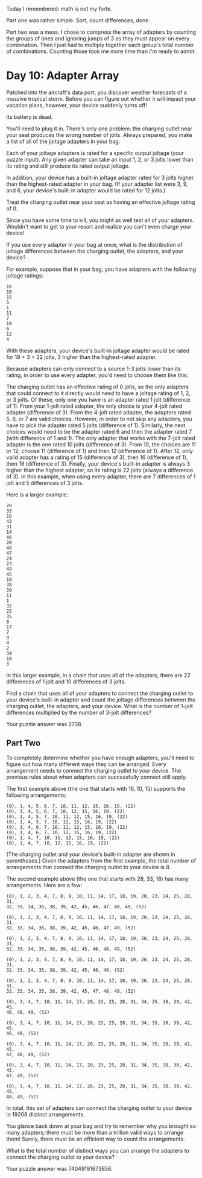 Today I remembered: math is not my forte.

Part one was rather simple. Sort, count differences, done.

Part two was a mess. I chose to compress the array of adapters by counting the groups of ones and ignoring jumps of 3 as they must appear on every combination. Then I just had to multiply together each group's total number of combinations. Counting those took me more time than I'm ready to admit.

# Day 10: Adapter Array
Patched into the aircraft's data port, you discover weather forecasts of a massive tropical storm. Before you can figure out whether it will impact your vacation plans, however, your device suddenly turns off!

Its battery is dead.

You'll need to plug it in. There's only one problem: the charging outlet near your seat produces the wrong number of jolts. Always prepared, you make a list of all of the joltage adapters in your bag.

Each of your joltage adapters is rated for a specific output joltage (your puzzle input). Any given adapter can take an input 1, 2, or 3 jolts lower than its rating and still produce its rated output joltage.

In addition, your device has a built-in joltage adapter rated for 3 jolts higher than the highest-rated adapter in your bag. (If your adapter list were 3, 9, and 6, your device's built-in adapter would be rated for 12 jolts.)

Treat the charging outlet near your seat as having an effective joltage rating of 0.

Since you have some time to kill, you might as well test all of your adapters. Wouldn't want to get to your resort and realize you can't even charge your device!

If you use every adapter in your bag at once, what is the distribution of joltage differences between the charging outlet, the adapters, and your device?

For example, suppose that in your bag, you have adapters with the following joltage ratings:

    16
    10
    15
    5
    1
    11
    7
    19
    6
    12
    4
With these adapters, your device's built-in joltage adapter would be rated for 19 + 3 = 22 jolts, 3 higher than the highest-rated adapter.

Because adapters can only connect to a source 1-3 jolts lower than its rating, in order to use every adapter, you'd need to choose them like this:

The charging outlet has an effective rating of 0 jolts, so the only adapters that could connect to it directly would need to have a joltage rating of 1, 2, or 3 jolts. Of these, only one you have is an adapter rated 1 jolt (difference of 1).
From your 1-jolt rated adapter, the only choice is your 4-jolt rated adapter (difference of 3).
From the 4-jolt rated adapter, the adapters rated 5, 6, or 7 are valid choices. However, in order to not skip any adapters, you have to pick the adapter rated 5 jolts (difference of 1).
Similarly, the next choices would need to be the adapter rated 6 and then the adapter rated 7 (with difference of 1 and 1).
The only adapter that works with the 7-jolt rated adapter is the one rated 10 jolts (difference of 3).
From 10, the choices are 11 or 12; choose 11 (difference of 1) and then 12 (difference of 1).
After 12, only valid adapter has a rating of 15 (difference of 3), then 16 (difference of 1), then 19 (difference of 3).
Finally, your device's built-in adapter is always 3 higher than the highest adapter, so its rating is 22 jolts (always a difference of 3).
In this example, when using every adapter, there are 7 differences of 1 jolt and 5 differences of 3 jolts.

Here is a larger example:

    28
    33
    18
    42
    31
    14
    46
    20
    48
    47
    24
    23
    49
    45
    19
    38
    39
    11
    1
    32
    25
    35
    8
    17
    7
    9
    4
    2
    34
    10
    3
In this larger example, in a chain that uses all of the adapters, there are 22 differences of 1 jolt and 10 differences of 3 jolts.

Find a chain that uses all of your adapters to connect the charging outlet to your device's built-in adapter and count the joltage differences between the charging outlet, the adapters, and your device. What is the number of 1-jolt differences multiplied by the number of 3-jolt differences?

Your puzzle answer was 2738.

## Part Two
To completely determine whether you have enough adapters, you'll need to figure out how many different ways they can be arranged. Every arrangement needs to connect the charging outlet to your device. The previous rules about when adapters can successfully connect still apply.

The first example above (the one that starts with 16, 10, 15) supports the following arrangements:

    (0), 1, 4, 5, 6, 7, 10, 11, 12, 15, 16, 19, (22)
    (0), 1, 4, 5, 6, 7, 10, 12, 15, 16, 19, (22)
    (0), 1, 4, 5, 7, 10, 11, 12, 15, 16, 19, (22)
    (0), 1, 4, 5, 7, 10, 12, 15, 16, 19, (22)
    (0), 1, 4, 6, 7, 10, 11, 12, 15, 16, 19, (22)
    (0), 1, 4, 6, 7, 10, 12, 15, 16, 19, (22)
    (0), 1, 4, 7, 10, 11, 12, 15, 16, 19, (22)
    (0), 1, 4, 7, 10, 12, 15, 16, 19, (22)
(The charging outlet and your device's built-in adapter are shown in parentheses.) Given the adapters from the first example, the total number of arrangements that connect the charging outlet to your device is 8.

The second example above (the one that starts with 28, 33, 18) has many arrangements. Here are a few:

    (0), 1, 2, 3, 4, 7, 8, 9, 10, 11, 14, 17, 18, 19, 20, 23, 24, 25, 28, 31,
    32, 33, 34, 35, 38, 39, 42, 45, 46, 47, 48, 49, (52)
    
    (0), 1, 2, 3, 4, 7, 8, 9, 10, 11, 14, 17, 18, 19, 20, 23, 24, 25, 28, 31,
    32, 33, 34, 35, 38, 39, 42, 45, 46, 47, 49, (52)
    
    (0), 1, 2, 3, 4, 7, 8, 9, 10, 11, 14, 17, 18, 19, 20, 23, 24, 25, 28, 31,
    32, 33, 34, 35, 38, 39, 42, 45, 46, 48, 49, (52)
    
    (0), 1, 2, 3, 4, 7, 8, 9, 10, 11, 14, 17, 18, 19, 20, 23, 24, 25, 28, 31,
    32, 33, 34, 35, 38, 39, 42, 45, 46, 49, (52)
    
    (0), 1, 2, 3, 4, 7, 8, 9, 10, 11, 14, 17, 18, 19, 20, 23, 24, 25, 28, 31,
    32, 33, 34, 35, 38, 39, 42, 45, 47, 48, 49, (52)
    
    (0), 3, 4, 7, 10, 11, 14, 17, 20, 23, 25, 28, 31, 34, 35, 38, 39, 42, 45,
    46, 48, 49, (52)
    
    (0), 3, 4, 7, 10, 11, 14, 17, 20, 23, 25, 28, 31, 34, 35, 38, 39, 42, 45,
    46, 49, (52)
    
    (0), 3, 4, 7, 10, 11, 14, 17, 20, 23, 25, 28, 31, 34, 35, 38, 39, 42, 45,
    47, 48, 49, (52)
    
    (0), 3, 4, 7, 10, 11, 14, 17, 20, 23, 25, 28, 31, 34, 35, 38, 39, 42, 45,
    47, 49, (52)
    
    (0), 3, 4, 7, 10, 11, 14, 17, 20, 23, 25, 28, 31, 34, 35, 38, 39, 42, 45,
    48, 49, (52)
In total, this set of adapters can connect the charging outlet to your device in 19208 distinct arrangements.

You glance back down at your bag and try to remember why you brought so many adapters; there must be more than a trillion valid ways to arrange them! Surely, there must be an efficient way to count the arrangements.

What is the total number of distinct ways you can arrange the adapters to connect the charging outlet to your device?

Your puzzle answer was 74049191673856.